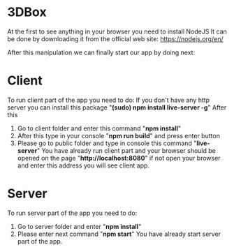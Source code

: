 # 3DBox

At the first to see anything in your browser you need to install NodeJS
It can be done by downloading it from the official web site:
https://nodejs.org/en/

After this manipulation we can finally start our app by doing next:

# Client
To run client part of the app you need to do:
If you don't have any http server you can install this package
"**(sudo) npm install live-server -g**"
After this

1. Go to client folder and enter this command "**npm install**"
2. After this type in your console "**npm run build**" and press enter button
3. Please go to public folder and type in console this command "**live-server**"
You have already run client part and your browser should be opened on the page "**http://localhost:8080**"
if not open your browser and enter this address you will see client app.

# Server
To run server part of the app you need to do:

1. Go to server folder and enter "**npm install**"
2. Please enter next command "**npm start**"
You have already start server part of the app.